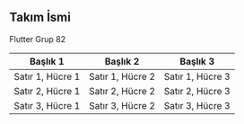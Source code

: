 ## Takım İsmi
Flutter Grup 82


| Başlık 1 | Başlık 2 | Başlık 3 |
|----------|----------|----------|
| Satır 1, Hücre 1 | Satır 1, Hücre 2 | Satır 1, Hücre 3 |
| Satır 2, Hücre 1 | Satır 2, Hücre 2 | Satır 2, Hücre 3 |
| Satır 3, Hücre 1 | Satır 3, Hücre 2 | Satır 3, Hücre 3 |
